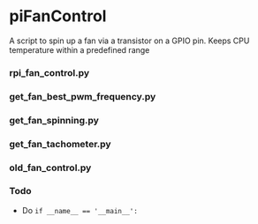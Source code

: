 # piFanControl
A script to spin up a fan via a transistor on a GPIO pin. Keeps CPU temperature within a predefined range

### rpi_fan_control.py


### get_fan_best_pwm_frequency.py


### get_fan_spinning.py


### get_fan_tachometer.py


### old_fan_control.py


### Todo
* Do `if __name__ == '__main__':`
